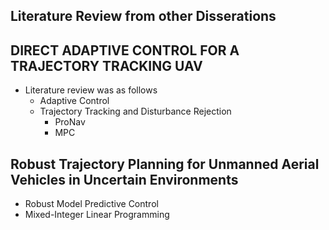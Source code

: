## Literature Review from other Disserations

## DIRECT ADAPTIVE CONTROL FOR A TRAJECTORY TRACKING UAV
- Literature review was as follows
  - Adaptive Control 
  - Trajectory Tracking and Disturbance Rejection
    - ProNav
    - MPC

## Robust Trajectory Planning for Unmanned Aerial Vehicles in Uncertain Environments
- Robust Model Predictive Control
- Mixed-Integer Linear Programming 


